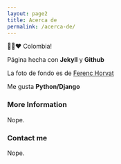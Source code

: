 ```yaml
---
layout: page2
title: Acerca de
permalink: /acerca-de/
---
```


💛💙❤️ Colombia! 

Página hecha con **Jekyll** y **Github**

La foto de fondo es de [Ferenc Horvat](https://unsplash.com/@designhorf?utm_source=unsplash&amp;utm_medium=referral&amp;utm_content=creditCopyText)

Me gusta **Python/Django**

### More Information
Nope.

### Contact me
Nope.
<!--[email@domain.com](mailto:email@domain.com)-->
